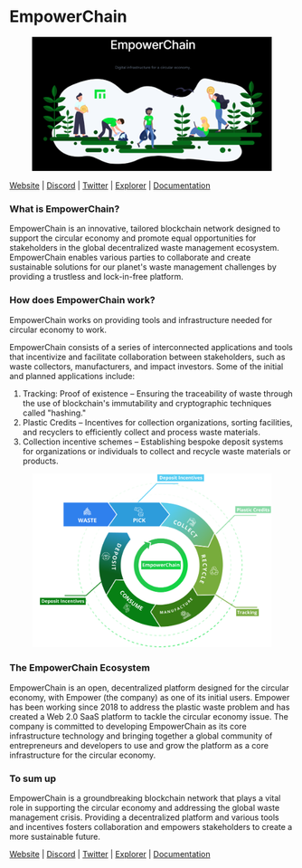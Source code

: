 # EmpowerChain

<figure><img src="../../.gitbook/assets/image (2) (1).png" alt=""><figcaption></figcaption></figure>

[Website](https://www.empowerchain.io/) | [Discord](https://discord.gg/UTxEzFzHVX) | [Twitter](https://twitter.com/empowerchain\_io) | [Explorer](https://empower.explorers.guru/) | [Documentation](https://docs.empowerchain.io/)

### What is EmpowerChain? <a href="#what-is-empowerchain-1" id="what-is-empowerchain-1"></a>

EmpowerChain is an innovative, tailored blockchain network designed to support the circular economy and promote equal opportunities for stakeholders in the global decentralized waste management ecosystem. EmpowerChain enables various parties to collaborate and create sustainable solutions for our planet's waste management challenges by providing a trustless and lock-in-free platform.

### How does EmpowerChain work?[​](https://docs.empowerchain.io/introduction/what-is-empowerchain#how-does-empowerchain-work) <a href="#how-does-empowerchain-work" id="how-does-empowerchain-work"></a>

EmpowerChain works on providing tools and infrastructure needed for circular economy to work.

EmpowerChain consists of a series of interconnected applications and tools that incentivize and facilitate collaboration between stakeholders, such as waste collectors, manufacturers, and impact investors. Some of the initial and planned applications include:

1. Tracking: Proof of existence – Ensuring the traceability of waste through the use of blockchain's immutability and cryptographic techniques called "hashing."
2. Plastic Credits – Incentives for collection organizations, sorting facilities, and recyclers to efficiently collect and process waste materials.
3. Collection incentive schemes – Establishing bespoke deposit systems for organizations or individuals to collect and recycle waste materials or products.

<figure><img src="../../.gitbook/assets/image (1) (2).png" alt=""><figcaption></figcaption></figure>

### The EmpowerChain Ecosystem[​](https://docs.empowerchain.io/introduction/what-is-empowerchain#the-empowerchain-ecosystem) <a href="#the-empowerchain-ecosystem" id="the-empowerchain-ecosystem"></a>

EmpowerChain is an open, decentralized platform designed for the circular economy, with Empower (the company) as one of its initial users. Empower has been working since 2018 to address the plastic waste problem and has created a Web 2.0 SaaS platform to tackle the circular economy issue. The company is committed to developing EmpowerChain as its core infrastructure technology and bringing together a global community of entrepreneurs and developers to use and grow the platform as a core infrastructure for the circular economy.

### To sum up[​](https://docs.empowerchain.io/introduction/what-is-empowerchain#to-sum-up) <a href="#to-sum-up" id="to-sum-up"></a>

EmpowerChain is a groundbreaking blockchain network that plays a vital role in supporting the circular economy and addressing the global waste management crisis. Providing a decentralized platform and various tools and incentives fosters collaboration and empowers stakeholders to create a more sustainable future.

[Website](https://www.empowerchain.io/) | [Discord](https://discord.gg/UTxEzFzHVX) | [Twitter](https://twitter.com/empowerchain\_io) | [Explorer](https://empower.explorers.guru/) | [Documentation](https://docs.empowerchain.io/)
